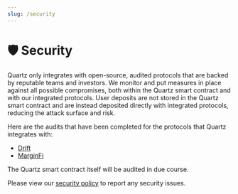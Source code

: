 ```yaml
---
slug: /security
---
```


# 🛡️ Security

Quartz only integrates with open-source, audited protocols that are backed by reputable teams and investors. We monitor and put measures in place against all possible compromises, both within the Quartz smart contract and with our integrated protocols. User deposits are not stored in the Quartz smart contract and are instead deposited directly with integrated protocols, reducing the attack surface and risk.

Here are the audits that have been completed for the protocols that Quartz integrates with:

- [Drift](https://docs.drift.trade/security/audits)
- [MarginFi](https://docs.marginfi.com/mfi-v2#security)

The Quartz smart contract itself will be audited in due course.

Please view our [security policy](https://github.com/quartz-labs/quartz-app/blob/main/SECURITY.md) to report any security issues.
